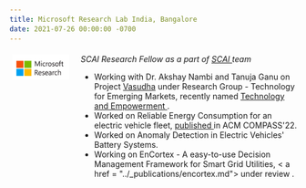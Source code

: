 ```yaml
---
title: Microsoft Research Lab India, Bangalore 
date: 2021-07-26 00:00:00 -0700
---
```

<style type="text/css"> 
.iconDetails {
 margin-left:0%;
float:left; 
height:45px;
width:100px;	
} 
.container2 {
	width:100%;
	height:auto;
	padding:1%;
}  
.emphasized { font-style: italic; }
</style>


<div class='container2'>
		<div>
			<img src="../images/ms_logo_cam.png" class='iconDetails'>
		</div>	
	<div style='margin-left:120px;'>
	<span class="emphasized">SCAI Research Fellow as a part of <a href = "https://www.microsoft.com/en-us/research/collaboration/scai/"> SCAI </a> team</span>
  <ul>
    <li> Working with Dr. Akshay Nambi and Tanuja Ganu on Project <a href = "https://www.microsoft.com/en-us/research/project/vasudha/">Vasudha</a> under Research Group - Technology for Emerging Markets, recently named <a href ="https://www.microsoft.com/en-us/research/theme/technology-and-empowerment/"> Technology and Empowerment </a>.
    <li> Worked on Reliable Energy Consumption for an electric vehicle fleet, <a href = "../_publications/2015-10-01-paper-title-number-3.md"> published </a> in ACM COMPASS'22.
    <li> Worked on Anomaly Detection in Electric Vehicles' Battery Systems.
    <li> Working on EnCortex - A easy-to-use Decision Management Framework for Smart Grid Utilities, < a href = "../_publications/encortex.md"> under review </a>. 
		</ul>
	</div>
</div>
